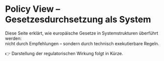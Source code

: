 # Policy View – Gesetzesdurchsetzung als System

Diese Seite erklärt, wie europäische Gesetze in Systemstrukturen überführt werden:  
nicht durch Empfehlungen – sondern durch technisch exekutierbare Regeln.

👉 Darstellung der regulatorischen Wirkung folgt in Kürze.
